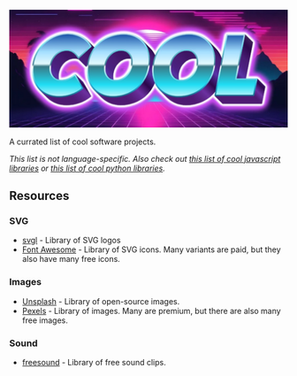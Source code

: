 ![banner](/banner.jpg "banner")

A currated list of cool software projects.

*This list is not language-specific. Also check out [this list of cool javascript libraries](https://github.com/RobertDusk/cooljs) or [this list of cool python libraries](https://github.com/RobertDusk/coolpy).*

## Resources

### SVG

- [svgl](https://svgl.app/) - Library of SVG logos
- [Font Awesome](https://fontawesome.com/) - Library of SVG icons. Many variants are paid, but they also have many free icons.

### Images

- [Unsplash](https://unsplash.com/) - Library of open-source images.
- [Pexels](https://www.pexels.com/) - Library of images. Many are premium, but there are also many free images.

### Sound

- [freesound](https://freesound.org/) - Library of free sound clips.

